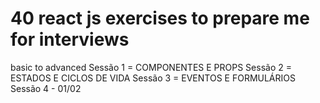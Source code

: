 # 40 react js exercises to prepare me for interviews

basic to advanced
Sessão 1 = COMPONENTES E PROPS
Sessão 2 = ESTADOS E CICLOS DE VIDA
Sessão 3 = EVENTOS E FORMULÁRIOS
Sessão 4 - 01/02

